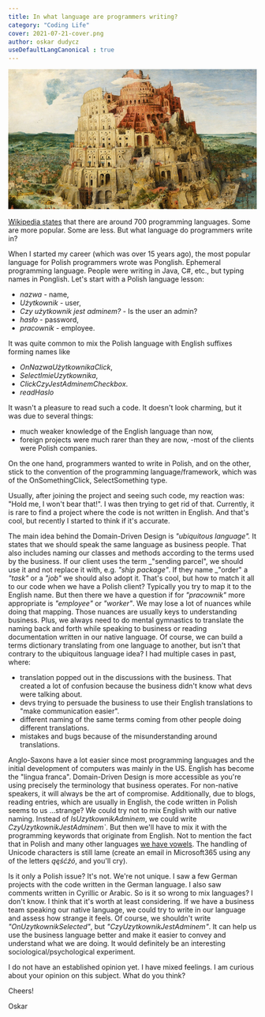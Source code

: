```yaml
---
title: In what language are programmers writing?
category: "Coding Life"
cover: 2021-07-21-cover.png
author: oskar dudycz
useDefaultLangCanonical : true
---
```


![cover](2021-07-21-cover.png)

[Wikipedia states](https://en.wikipedia.org/wiki/List_of_programming_languages) that there are around 700 programming languages. Some are more popular. Some are less. But what language do programmers write in? 

When I started my career (which was over 15 years ago), the most popular language for Polish programmers wrote was Ponglish. Ephemeral programming language. People were writing in Java, C#, etc., but typing names in Ponglish. Let's start with a Polish language lesson:
- _nazwa_ - name,
- _Użytkownik_ - user,
- _Czy użytkownik jest adminem?_ - Is the user an admin?
- _hasło_ - password,
- _pracownik_ - employee.

It was quite common to mix the Polish language with English suffixes forming names like 
- _OnNazwaUżytkownikaClick_, 
- _SelectImieUzytkownika_, 
- _ClickCzyJestAdminemCheckbox_.
- _readHaslo_

It wasn't a pleasure to read such a code. It doesn't look charming, but it was due to several things:
- much weaker knowledge of the English language than now,
- foreign projects were much rarer than they are now, 
 -most of the clients were Polish companies.

On the one hand, programmers wanted to write in Polish, and on the other, stick to the convention of the programming language/framework, which was of the OnSomethingClick, SelectSomething type.

Usually, after joining the project and seeing such code, my reaction was: "Hold me, I won't bear that!". I was then trying to get rid of that. Currently, it is rare to find a project where the code is not written in English. And that's cool, but recently I started to think if it's accurate.

The main idea behind the Domain-Driven Design is _"ubiquitous language"._ It states that we should speak the same language as business people. That also includes naming our classes and methods according to the terms used by the business. If our client uses the term _"sending parcel", we should use it and not replace it with, e.g. _"ship package"_.  If they name _"order" a _"task"_ or a _"job"_ we should also adopt it. That's cool, but how to match it all to our code when we have a Polish client? Typically you try to map it to the English name. But then there we have a question if for _"pracownik"_ more appropriate is _"employee"_ or _"worker"_.  We may lose a lot of nuances while doing that mapping. Those nuances are usually keys to understanding business. Plus, we always need to do mental gymnastics to translate the naming back and forth while speaking to business or reading documentation written in our native language. Of course, we can build a terms dictionary translating from one language to another, but isn't that contrary to the ubiquitous language idea? I had multiple cases in past, where:
- translation popped out in the discussions with the business. That created a lot of confusion because the business didn't know what devs were talking about.
- devs trying to persuade the business to use their English translations to "make communication easier".
- different naming of the same terms coming from other people doing different translations.
- mistakes and bugs because of the misunderstanding around translations.

Anglo-Saxons have a lot easier since most programming languages ​​and the initial development of computers was mainly in the US. English has become the "lingua franca".  Domain-Driven Design is more accessible as you're using precisely the terminology that business operates. For non-native speakers, it will always be the art of compromise. Additionally, due to blogs, reading entries, which are usually in English, the code written in Polish seems to us ...strange? We could try not to mix English with our native naming. Instead of _IsUzytkownikAdminem_, we could write _CzyUzytkownikJestAdminem`_. But then we'll have to mix it with the programming keywords that originate from English. Not to mention the fact that in Polish and many other languages [we have vowels](https://en.wikipedia.org/wiki/Polish_phonology). The handling of Unicode characters is still lame (create an email in Microsoft365 using any of the letters _ąęśćźó_, and you'll cry).

Is it only a Polish issue? It's not. We're not unique. I saw a few German projects with the code written in the German language. I also saw comments written in Cyrillic or Arabic. So is it so wrong to mix languages? I don't know. I think that it's worth at least considering. If we have a business team speaking our native language, we could try to write in our language and assess how strange it feels. Of course, we shouldn't write _"OnUzytkownikSelected"_, but _"CzyUzytkownikJestAdminem"_. It can help us use the business language better and make it easier to convey and understand what we are doing. It would definitely be an interesting sociological/psychological experiment.

I do not have an established opinion yet. I have mixed feelings. I am curious about your opinion on this subject. What do you think?

Cheers!

Oskar